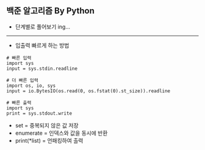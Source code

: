 ## 백준 알고리즘 By Python
- 단계별로 풀어보기 ing...
---
- 입출력 빠르게 하는 방법
```
# 빠른 입력
import sys
input = sys.stdin.readline

# 더 빠른 입력
import os, io, sys
input = io.BytesIO(os.read(0, os.fstat(0).st_size)).readline

# 빠른 출력
import sys
print = sys.stdout.write
```
* set = 중복되지 않은 값 저장
* enumerate = 인덱스와 값을 동시에 반환
* print(*list) = 언패킹하여 출력
